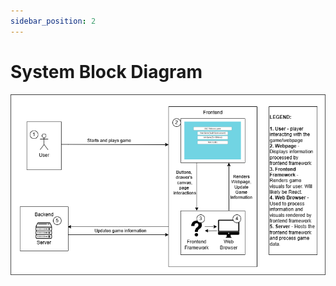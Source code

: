 ```yaml
---
sidebar_position: 2
---
```


# System Block Diagram
![System Block Diagram](documentation/static/img/system-block-diagram.png)